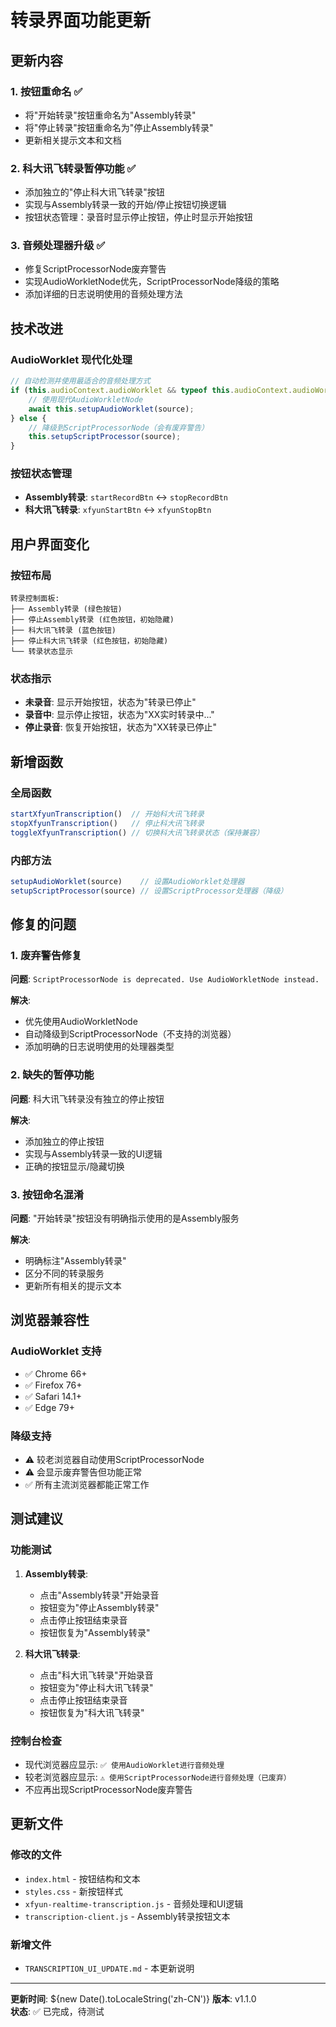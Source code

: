 # 转录界面功能更新

## 更新内容

### 1. 按钮重命名 ✅
- 将"开始转录"按钮重命名为"Assembly转录"
- 将"停止转录"按钮重命名为"停止Assembly转录"
- 更新相关提示文本和文档

### 2. 科大讯飞转录暂停功能 ✅
- 添加独立的"停止科大讯飞转录"按钮
- 实现与Assembly转录一致的开始/停止按钮切换逻辑
- 按钮状态管理：录音时显示停止按钮，停止时显示开始按钮

### 3. 音频处理器升级 ✅
- 修复ScriptProcessorNode废弃警告
- 实现AudioWorkletNode优先，ScriptProcessorNode降级的策略
- 添加详细的日志说明使用的音频处理方法

## 技术改进

### AudioWorklet 现代化处理
```javascript
// 自动检测并使用最适合的音频处理方式
if (this.audioContext.audioWorklet && typeof this.audioContext.audioWorklet.addModule === 'function') {
    // 使用现代AudioWorkletNode
    await this.setupAudioWorklet(source);
} else {
    // 降级到ScriptProcessorNode（会有废弃警告）
    this.setupScriptProcessor(source);
}
```

### 按钮状态管理
- **Assembly转录**: `startRecordBtn` ↔ `stopRecordBtn`
- **科大讯飞转录**: `xfyunStartBtn` ↔ `xfyunStopBtn`

## 用户界面变化

### 按钮布局
```
转录控制面板:
├── Assembly转录 (绿色按钮)
├── 停止Assembly转录 (红色按钮，初始隐藏)
├── 科大讯飞转录 (蓝色按钮) 
├── 停止科大讯飞转录 (红色按钮，初始隐藏)
└── 转录状态显示
```

### 状态指示
- **未录音**: 显示开始按钮，状态为"转录已停止"
- **录音中**: 显示停止按钮，状态为"XX实时转录中..."
- **停止录音**: 恢复开始按钮，状态为"XX转录已停止"

## 新增函数

### 全局函数
```javascript
startXfyunTranscription()  // 开始科大讯飞转录
stopXfyunTranscription()   // 停止科大讯飞转录
toggleXfyunTranscription() // 切换科大讯飞转录状态（保持兼容）
```

### 内部方法
```javascript
setupAudioWorklet(source)    // 设置AudioWorklet处理器
setupScriptProcessor(source) // 设置ScriptProcessor处理器（降级）
```

## 修复的问题

### 1. 废弃警告修复
**问题**: `ScriptProcessorNode is deprecated. Use AudioWorkletNode instead.`

**解决**: 
- 优先使用AudioWorkletNode
- 自动降级到ScriptProcessorNode（不支持的浏览器）
- 添加明确的日志说明使用的处理器类型

### 2. 缺失的暂停功能
**问题**: 科大讯飞转录没有独立的停止按钮

**解决**:
- 添加独立的停止按钮
- 实现与Assembly转录一致的UI逻辑
- 正确的按钮显示/隐藏切换

### 3. 按钮命名混淆
**问题**: "开始转录"按钮没有明确指示使用的是Assembly服务

**解决**:
- 明确标注"Assembly转录"
- 区分不同的转录服务
- 更新所有相关的提示文本

## 浏览器兼容性

### AudioWorklet 支持
- ✅ Chrome 66+
- ✅ Firefox 76+
- ✅ Safari 14.1+
- ✅ Edge 79+

### 降级支持
- ⚠️ 较老浏览器自动使用ScriptProcessorNode
- ⚠️ 会显示废弃警告但功能正常
- ✅ 所有主流浏览器都能正常工作

## 测试建议

### 功能测试
1. **Assembly转录**:
   - 点击"Assembly转录"开始录音
   - 按钮变为"停止Assembly转录"
   - 点击停止按钮结束录音
   - 按钮恢复为"Assembly转录"

2. **科大讯飞转录**:
   - 点击"科大讯飞转录"开始录音
   - 按钮变为"停止科大讯飞转录" 
   - 点击停止按钮结束录音
   - 按钮恢复为"科大讯飞转录"

### 控制台检查
- 现代浏览器应显示: `✅ 使用AudioWorklet进行音频处理`
- 较老浏览器应显示: `⚠️ 使用ScriptProcessorNode进行音频处理（已废弃）`
- 不应再出现ScriptProcessorNode废弃警告

## 更新文件

### 修改的文件
- `index.html` - 按钮结构和文本
- `styles.css` - 新按钮样式
- `xfyun-realtime-transcription.js` - 音频处理和UI逻辑
- `transcription-client.js` - Assembly转录按钮文本

### 新增文件
- `TRANSCRIPTION_UI_UPDATE.md` - 本更新说明

---

**更新时间**: ${new Date().toLocaleString('zh-CN')}
**版本**: v1.1.0  
**状态**: ✅ 已完成，待测试